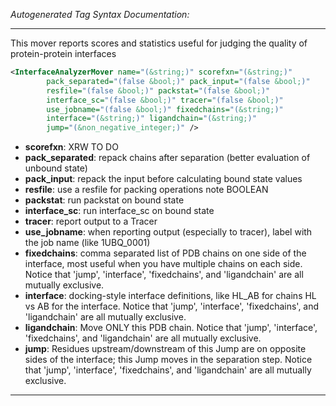 _Autogenerated Tag Syntax Documentation:_

---
This mover reports scores and statistics useful for judging the quality of protein-protein interfaces

```xml
<InterfaceAnalyzerMover name="(&string;)" scorefxn="(&string;)"
        pack_separated="(false &bool;)" pack_input="(false &bool;)"
        resfile="(false &bool;)" packstat="(false &bool;)"
        interface_sc="(false &bool;)" tracer="(false &bool;)"
        use_jobname="(false &bool;)" fixedchains="(&string;)"
        interface="(&string;)" ligandchain="(&string;)"
        jump="(&non_negative_integer;)" />
```

-   **scorefxn**: XRW TO DO
-   **pack_separated**: repack chains after separation (better evaluation of unbound state)
-   **pack_input**: repack the input before calculating bound state values
-   **resfile**: use a resfile for packing operations note BOOLEAN
-   **packstat**: run packstat on bound state
-   **interface_sc**: run interface_sc on bound state
-   **tracer**: report output to a Tracer
-   **use_jobname**: when reporting output (especially to tracer), label with the job name (like 1UBQ_0001)
-   **fixedchains**: comma separated list of PDB chains on one side of the interface, most useful when you have multiple chains on each side.  Notice that 'jump', 'interface', 'fixedchains', and 'ligandchain' are all mutually exclusive.
-   **interface**: docking-style interface definitions, like HL_AB for chains HL vs AB for the interface.  Notice that 'jump', 'interface', 'fixedchains', and 'ligandchain' are all mutually exclusive.
-   **ligandchain**: Move ONLY this PDB chain.  Notice that 'jump', 'interface', 'fixedchains', and 'ligandchain' are all mutually exclusive.
-   **jump**: Residues upstream/downstream of this Jump are on opposite sides of the interface; this Jump moves in the separation step.  Notice that 'jump', 'interface', 'fixedchains', and 'ligandchain' are all mutually exclusive.

---
